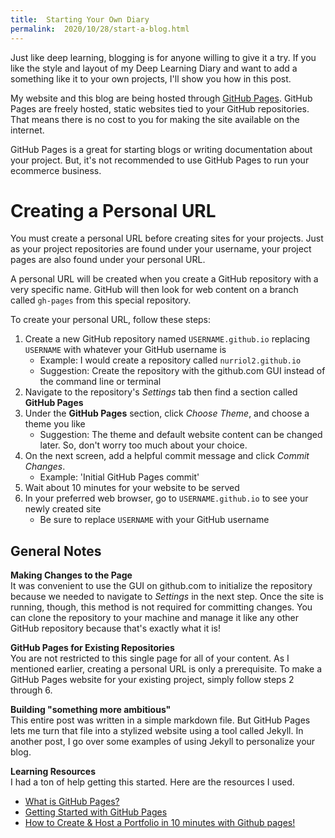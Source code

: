 ```yaml
---
title:  Starting Your Own Diary
permalink:  2020/10/28/start-a-blog.html
---
```


Just like deep learning, blogging is for anyone willing to give it a try. If you like the style and layout of my Deep Learning Diary and want to add a something like it to your own projects, I'll show you how in this post. 

My website and this blog are being hosted through [GitHub Pages](https://pages.github.com/). GitHub Pages are freely hosted, static websites tied to your GitHub repositories. That means there is no cost to you for making the site available on the internet.  

GitHub Pages is a great for starting blogs or writing documentation about your project. But, it's not recommended to use GitHub Pages to run your ecommerce business.

# Creating a Personal URL #

You must create a personal URL before creating sites for your projects. Just as your project repositories are found under your username, your project pages are also found under your personal URL.

A personal URL will be created when you create a GitHub repository with a very specific name. GitHub will then look for web content on a branch called `gh-pages` from this special repository. 

To create your personal URL, follow these steps:

1. Create a new GitHub repository named `USERNAME.github.io` replacing `USERNAME` with whatever your GitHub username is
    - Example:  I would create a repository called `nurriol2.github.io`
    - Suggestion:  Create the repository with the github.com GUI instead of the command line or terminal
2. Navigate to the repository's *Settings* tab then find a section called **GitHub Pages**
3. Under the **GitHub Pages** section, click *Choose Theme*, and choose a theme you like
    - Suggestion:  The theme and default website content can be changed later. So, don't worry too much about your choice.
4. On the next screen, add a helpful commit message and click *Commit Changes*.
    - Example:  'Initial GitHub Pages commit'
5. Wait about 10 minutes for your website to be served
6. In your preferred web browser, go to `USERNAME.github.io` to see your newly created site
    - Be sure to replace `USERNAME` with your GitHub username

## General Notes ##

**Making Changes to the Page**  
It was convenient to use the GUI on github.com to initialize the repository because we needed to navigate to *Settings* in the next step. Once the site is running, though, this method is not required for committing changes. You can clone the repository to your machine and manage it like any other GitHub repository because that's exactly what it is!

**GitHub Pages for Existing Repositories**  
You are not restricted to this single page for all of your content. As I mentioned earlier, creating a personal URL is only a prerequisite. To make a GitHub Pages website for your existing project, simply follow steps 2 through 6.

**Building "something more ambitious"**  
This entire post was written in a simple markdown file. But GitHub Pages lets me turn that file into a stylized website using a tool called Jekyll. In another post, I go over some examples of using Jekyll to personalize your blog.

**Learning Resources**  
I had a ton of help getting this started. Here are the resources I used.
- [What is GitHub Pages?](https://pages.github.com/)
- [Getting Started with GitHub Pages](https://guides.github.com/features/pages/)
- [How to Create & Host a Portfolio in 10 minutes with Github pages!](https://www.youtube.com/watch?v=u-RLu_8kwA0)
